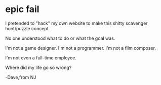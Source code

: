 # epic fail

I pretended to "hack" my own website to make this shitty scavenger hunt/puzzle concept.

No one understood what to do or what the goal was.

I'm not a game designer. I'm not a programmer. I'm not a film composer. 

I'm not even a full-time employee.

Where did my life go so wrong?

-Dave,from NJ
